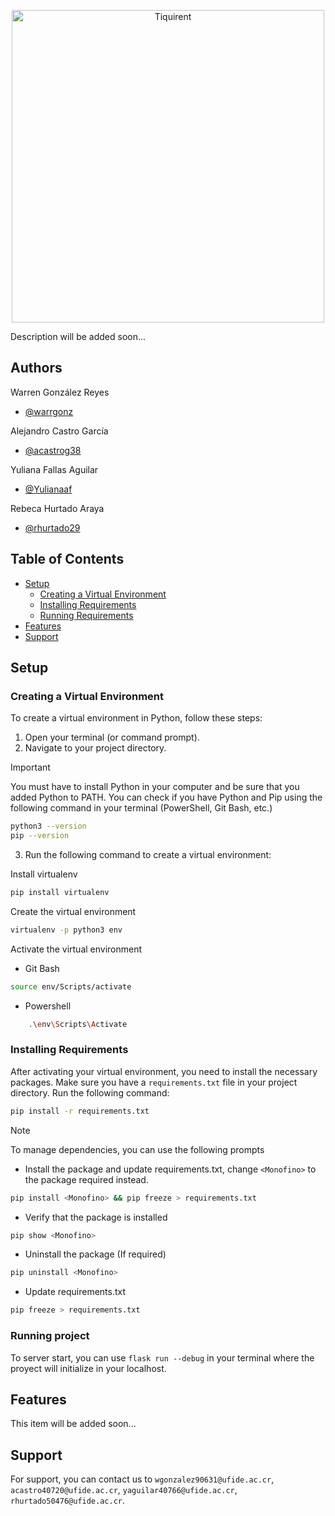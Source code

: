 <p align="center">
  <img src="https://root-projects.s3.us-east-1.amazonaws.com/Tiquirent.png" width="500" alt="Tiquirent" />
</p>

Description will be added soon...

## Authors

Warren González Reyes
- [@warrgonz](https://github.com/Warrgonz)

Alejandro Castro García
- [@acastrog38](https://github.com/acastrog38)

Yuliana Fallas Aguilar
- [@Yulianaaf](https://github.com/acastrog38)

Rebeca Hurtado Araya
- [@rhurtado29](https://github.com/acastrog38)

## Table of Contents
- [Setup](#setup)
  - [Creating a Virtual Environment](#creating-a-virtual-environment)
  - [Installing Requirements](#installing-requirements)
  - [Running Requirements](#running-requirements)
- [Features](#features)
- [Support](#support)

## Setup

### Creating a Virtual Environment

To create a virtual environment in Python, follow these steps:

1. Open your terminal (or command prompt).
2. Navigate to your project directory.

> [!IMPORTANT]
> You must have to install Python in your computer and be sure that you added Python to PATH. You can check if you have Python and Pip using the following command in your terminal (PowerShell, Git Bash, etc.)

```sh
python3 --version
pip --version
```

3. Run the following command to create a virtual environment:

Install virtualenv

```sh
pip install virtualenv
```

Create the virtual environment

```sh
virtualenv -p python3 env
```

Activate the virtual environment

- Git Bash

```sh
source env/Scripts/activate
```

- Powershell

```sh
    .\env\Scripts\Activate
```

### Installing Requirements

After activating your virtual environment, you need to install the necessary packages. Make sure you have a `requirements.txt` file in your project directory. Run the following command:

```sh
pip install -r requirements.txt
```
> [!NOTE]
> To manage dependencies, you can use the following prompts

- Install the package and update requirements.txt, change `<Monofino>` to the package required instead.

```sh
pip install <Monofino> && pip freeze > requirements.txt
```
- Verify that the package is installed

```sh
pip show <Monofino>
```

- Uninstall the package (If required)

```sh
pip uninstall <Monofino>
```

- Update requirements.txt

```sh
pip freeze > requirements.txt
```

### Running project

To server start, you can use `flask run --debug` in your terminal where the proyect will initialize in your localhost.

## Features

This item will be added soon...

## Support

For support, you can contact us to `wgonzalez90631@ufide.ac.cr`, `acastro40720@ufide.ac.cr`, `yaguilar40766@ufide.ac.cr`, `rhurtado50476@ufide.ac.cr`.
